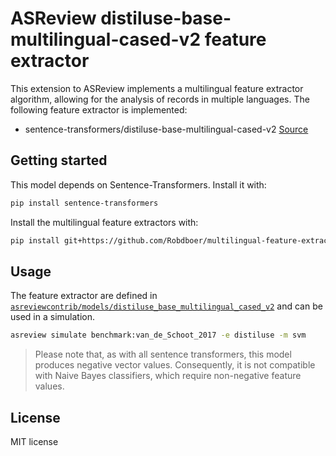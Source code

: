 # ASReview distiluse-base-multilingual-cased-v2 feature extractor

This extension to ASReview implements a multilingual feature extractor algorithm, allowing for the analysis of records in multiple languages.
The following feature extractor is implemented:

- sentence-transformers/distiluse-base-multilingual-cased-v2 [Source](sentence-transformers/distiluse-base-multilingual-cased-v2)

## Getting started

This model depends on Sentence-Transformers. Install it with:

```bash
pip install sentence-transformers
```

Install the multilingual feature extractors with:


```bash
pip install git+https://github.com/Robdboer/multilingual-feature-extractors.git
```

## Usage

The feature extractor are defined in
[`asreviewcontrib/models/distiluse_base_multilingual_cased_v2`](asreviewcontrib/models/distiluse_base_multilingual_cased_v2) and can be used in a simulation.

```bash
asreview simulate benchmark:van_de_Schoot_2017 -e distiluse -m svm
```

> Please note that, as with all sentence transformers, this model produces negative vector values. Consequently, it is not compatible with Naive Bayes classifiers, which require non-negative feature values.


## License

MIT license
